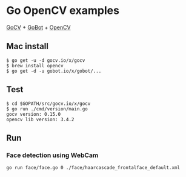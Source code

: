 # Go OpenCV examples

[GoCV](https://gocv.io/) + [GoBot](https://gobot.io/) + [OpenCV](https://opencv.org/)

## Mac install

```
$ go get -u -d gocv.io/x/gocv
$ brew install opencv
$ go get -d -u gobot.io/x/gobot/...
```

## Test

```
$ cd $GOPATH/src/gocv.io/x/gocv
$ go run ./cmd/version/main.go
gocv version: 0.15.0
opencv lib version: 3.4.2
```


## Run

### Face detection using WebCam

```
go run face/face.go 0 ./face/haarcascade_frontalface_default.xml
```

